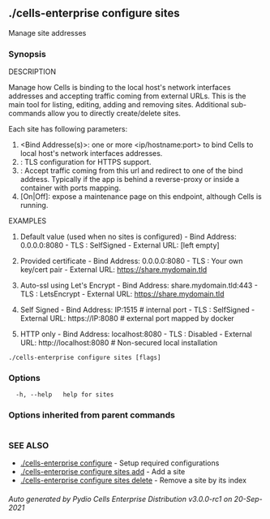 ## ./cells-enterprise configure sites

Manage site addresses

### Synopsis


DESCRIPTION
  
  Manage how Cells is binding to the local host's network interfaces addresses and accepting traffic coming from external URLs.
  This is the main tool for listing, editing, adding and removing sites. Additional sub-commands allow you to directly create/delete sites.
  
  Each site has following parameters:
   1. <Bind Addresse(s)>: one or more <ip/hostname:port> to bind Cells to local host's network interfaces addresses. 
   2. <TLS Settings>: TLS configuration for HTTPS support.
   3. <External URL>: Accept traffic coming from this url and redirect to one of the bind address.
      Typically if the app is behind a reverse-proxy or inside a container with ports mapping.
   4. <Maintenance Mode> [On|Off]: expose a maintenance page on this endpoint, although Cells is running.

EXAMPLES 

  1. Default value (used when no sites is configured)
    - Bind Address: 0.0.0.0:8080
    - TLS : SelfSigned
    - External URL: [left empty]
  
  2. Provided certificate
    - Bind Address: 0.0.0.0:8080
    - TLS : Your own key/cert pair
    - External URL: https://share.mydomain.tld
  
  3. Auto-ssl using Let's Encrypt 
    - Bind Address: share.mydomain.tld:443
    - TLS : LetsEncrypt
    - External URL: https://share.mydomain.tld
  
  4. Self Signed
    - Bind Address: IP:1515         # internal port
    - TLS : SelfSigned
    - External URL: https://IP:8080   # external port mapped by docker
  
  5. HTTP only
    - Bind Address: localhost:8080
    - TLS : Disabled
    - External URL: http://localhost:8080  # Non-secured local installation



```
./cells-enterprise configure sites [flags]
```

### Options

```
  -h, --help   help for sites
```

### Options inherited from parent commands

```
```

### SEE ALSO

* [./cells-enterprise configure](./cells-enterprise-configure)	 - Setup required configurations
* [./cells-enterprise configure sites add](./cells-enterprise-configure-sites-add)	 - Add a site
* [./cells-enterprise configure sites delete](./cells-enterprise-configure-sites-delete)	 - Remove a site by its index

###### Auto generated by Pydio Cells Enterprise Distribution v3.0.0-rc1 on 20-Sep-2021
